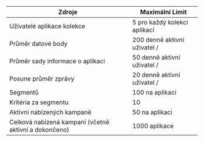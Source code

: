 Zdroje|Maximální Limit
---|---
Uživatelé aplikace kolekce|5 pro každý kolekci aplikací
Průměr datové body|200 denně aktivní uživatel /
Průměr sady informace o aplikaci|50 denně aktivní uživatel /
Posune průměr zprávy|20 denně aktivní uživatel /
Segmentů|100 na aplikaci
Kritéria za segmentu|10
Aktivní nabízených kampaně|50 na aplikaci
Celková nabízená kampaní (včetně aktivní a dokončeno)|1000 aplikace
